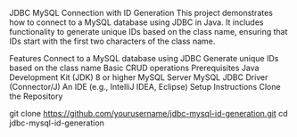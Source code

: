 JDBC MySQL Connection with ID Generation
This project demonstrates how to connect to a MySQL database using JDBC in Java. It includes functionality to generate unique IDs based on the class name, ensuring that IDs start with the first two characters of the class name.

Features
Connect to a MySQL database using JDBC
Generate unique IDs based on the class name
Basic CRUD operations
Prerequisites
Java Development Kit (JDK) 8 or higher
MySQL Server
MySQL JDBC Driver (Connector/J)
An IDE (e.g., IntelliJ IDEA, Eclipse)
Setup Instructions
Clone the Repository

git clone https://github.com/yourusername/jdbc-mysql-id-generation.git
cd jdbc-mysql-id-generation
